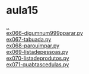 # aula15 
<a href='https://gabrielryanft.github.io/learning/cursoemvideo/python/exerciciospython' target='_self' rel='prev'>..</a><br/>
<a href='https://gabrielryanft.github.io/learning/cursoemvideo/python/exerciciospython/aula15/ex066-digumnum999pparar.py' target='_blank' rel='next'>ex066-digumnum999pparar.py</a><br/>
<a href='https://gabrielryanft.github.io/learning/cursoemvideo/python/exerciciospython/aula15/ex067-tabuada.py' target='_blank' rel='next'>ex067-tabuada.py</a><br/>
<a href='https://gabrielryanft.github.io/learning/cursoemvideo/python/exerciciospython/aula15/ex068-parouimpar.py' target='_blank' rel='next'>ex068-parouimpar.py</a><br/>
<a href='https://gabrielryanft.github.io/learning/cursoemvideo/python/exerciciospython/aula15/ex069-listadepessoas.py' target='_blank' rel='next'>ex069-listadepessoas.py</a><br/>
<a href='https://gabrielryanft.github.io/learning/cursoemvideo/python/exerciciospython/aula15/ex070-listadeprodutos.py' target='_blank' rel='next'>ex070-listadeprodutos.py</a><br/>
<a href='https://gabrielryanft.github.io/learning/cursoemvideo/python/exerciciospython/aula15/ex071-quabtascedulas.py' target='_blank' rel='next'>ex071-quabtascedulas.py</a><br/>
